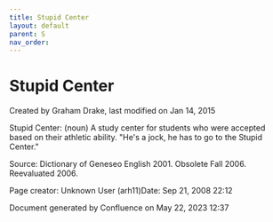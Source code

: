 ```yaml
---
title: Stupid Center
layout: default
parent: S
nav_order:
---
```


# Stupid Center

Created by  Graham Drake, last modified on Jan 14, 2015

Stupid Center: (noun) A study center for students who were accepted based on their athletic ability.  &quot;He's a jock, he has to go to the Stupid Center.&quot;

Source: Dictionary of Geneseo English 2001. Obsolete Fall 2006. Reevaluated 2006.

Page creator: Unknown User (arh11)Date: Sep 21, 2008 22:12  

Document generated by Confluence on May 22, 2023 12:37


